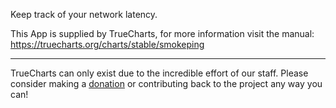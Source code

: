Keep track of your network latency.

This App is supplied by TrueCharts, for more information visit the manual: https://truecharts.org/charts/stable/smokeping

---

TrueCharts can only exist due to the incredible effort of our staff.
Please consider making a [donation](https://truecharts.org/docs/about/sponsor) or contributing back to the project any way you can!
